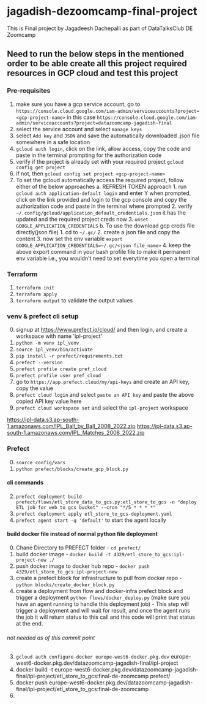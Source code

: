 # jagadish-dezoomcamp-final-project
This is Final project by Jagadeesh Dachepalli as part of DataTalksClub DE Zoomcamp 

## Need to run the below steps in the mentioned order to be able create all this project required resources in GCP cloud and test this project

### Pre-requisites
1. make sure you have a gcp service account, go to `https://console.cloud.google.com/iam-admin/serviceaccounts?project=<gcp-project-name>` in this case `https://console.cloud.google.com/iam-admin/serviceaccounts?project=datazoomcamp-jagadish-final` 
2. select the service account and select `manage keys`
3. select `Add key` and `JSON` and save the automatically downloaded .json file somewhere in a safe location
4. `gcloud auth login`, click on the link, allow access, copy the code and paste in the terminal prompting for the authorization code
5. verify if the project is already set with your required project `gcloud config get project`
6. if not, then `gcloud config set project <gcp-project-name>`
7. To set the gcloud automatically access the required project, follow either of the below approaches
    a. REFRESH TOKEN approach
        1. run `gcloud auth application-default login` and enter Y when prompted, click on the link provided and login to the gcp console and copy the authorization code and paste in the terminal where prompted
        2. verify `~/.config/gcloud/application_default_credentials.json` it has the updated and the required project creds now
        3. `unset GOOGLE_APPLICATION_CREDENTIALS`
    b. To use the download gcp creds file directly(json file)
        1. cd to `~/.gc/`
        2. create a json file and copy the content
        3. now set the env variable `export GOOGLE_APPLICATION_CREDENTIALS=~/.gc/<json file_name>`
        4. keep the above export command in your bash profile file to make it permanent env variable i.e., you wouldn't need to set everytime you open a terminal

### Terraform
1. `terraform init`
2. `terraform apply`
3. `terraform output` to validate the output values


### venv & prefect cli setup
0. signup at https://www.prefect.io/cloud/ and then login, and create a workspace with name 'ipl-project'
1. `python -m venv ipl_venv`
2. `source ipl_venv/bin/activate`
3. `pip install -r prefect/requirements.txt`
4. `prefect --version`
5. `prefect profile create pref_cloud`
6. `prefect profile user pref_cloud`
7. go to `https://app.prefect.cloud/my/api-keys` and create an API key, copy the value
8. `prefect cloud login` and select `paste an API key` and paste the above copied API key value here
9. `prefect cloud workspace set` and select the `ipl-project` workspace


https://ipl-data.s3.ap-south-1.amazonaws.com/IPL_Ball_by_Ball_2008_2022.zip
https://ipl-data.s3.ap-south-1.amazonaws.com/IPL_Matches_2008_2022.zip

### Prefect
0. `source config/vars`
1. `python prefect/blocks/create_gcp_block.py`
#### cli commands
2. `prefect deployment build prefect/flows/etl_store_data_to_gcs.py:etl_store_to_gcs -n "deploy ETL job for web to gcs bucket" --cron "*/5 * * * *"`
3. `prefect deployment apply etl_store_to_gcs-deployment.yaml`
4. `prefect agent start -q 'default'` to start the agent locally
#### build docker file instead of normal python file deployment
0. Chane Directory to PREFECT folder - `cd prefect/`
5. build docker image - `docker build -t 4329/etl_store_to_gcs:ipl-project-new ./`
6. push docker image to docker hub repo - `docker push 4329/etl_store_to_gcs:ipl-project-new`
7. create a prefect block for infrastructure to pull from docker repo - `python blocks/create_docker_block.py`
8. create a deployment from flow and docker-infra prefect block and trigger a deployment `python flows/docker_deploy.py` (make sure you have an agent running to handle this deployment job) - This step will trigger a deployment and will wait for result, and once the agent runs the job it will return status to this call and this code will print that status at the end.





###### not needed as of this commit point
3. `gcloud auth configure-docker europe-west6-docker.pkg.dev`
europe-west6-docker.pkg.dev/datazoomcamp-jagadish-final/ipl-project
4. docker build -t europe-west6-docker.pkg.dev/datazoomcamp-jagadish-final/ipl-project/etl_store_to_gcs:final-de-zoomcamp prefect/
5.  docker push europe-west6-docker.pkg.dev/datazoomcamp-jagadish-final/ipl-project/etl_store_to_gcs:final-de-zoomcamp
6. 